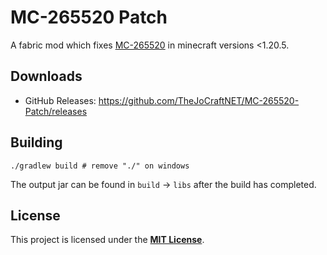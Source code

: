 # MC-265520 Patch

A fabric mod which fixes [MC-265520](https://bugs.mojang.com/browse/MC-265520) in minecraft versions <1.20.5.

## Downloads

- GitHub Releases: https://github.com/TheJoCraftNET/MC-265520-Patch/releases

## Building

```shell
./gradlew build # remove "./" on windows
```

The output jar can be found in `build` → `libs` after the build has completed.

## License

This project is licensed under the [**MIT License**](./LICENSE).
